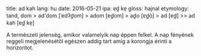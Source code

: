title: ad kah
lang: hu
date: 2016-05-21
ipa: ɐd̪ kɐ̤
gloss: hajnal
etymology: tand, dom > ad'dom [ˈɐdʔd̪om] > adom [ɐd̪om] > ad̪o [ɐd̪õ] > ad [ɐd̪] >> ad kah [ɐd̪ kɐ̤]

A természeti jelenség, amikor valamelyik nap éppen felkel. A nap fényének reggeli megjelenésétől egészen addig tart amíg a korongja érinti a horizontot.